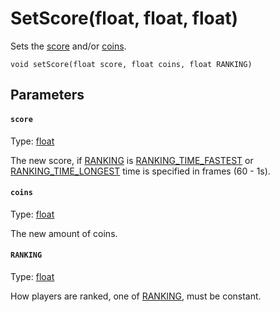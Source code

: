 # SetScore(float, float, float)

Sets the [score](#score) and/or [coins](#coins).

```
void setScore(float score, float coins, float RANKING)
```

## Parameters

#### `score`
Type: [float](/MdDocs/Types/Float.md)

The new score, if [RANKING](#RANKING) is [RANKING_TIME_FASTEST](/MdDocs/Constants/RANKING.md#RANKING_TIME_FASTEST) or [RANKING_TIME_LONGEST](/MdDocs/Constants/RANKING.md#RANKING_TIME_LONGEST) time is specified in frames (60 - 1s).

#### `coins`
Type: [float](/MdDocs/Types/Float.md)

The new amount of coins.

#### `RANKING`
Type: [float](/MdDocs/Types/Float.md)

How players are ranked, one of [RANKING](/MdDocs/Constants/RANKING.md), must be constant.

